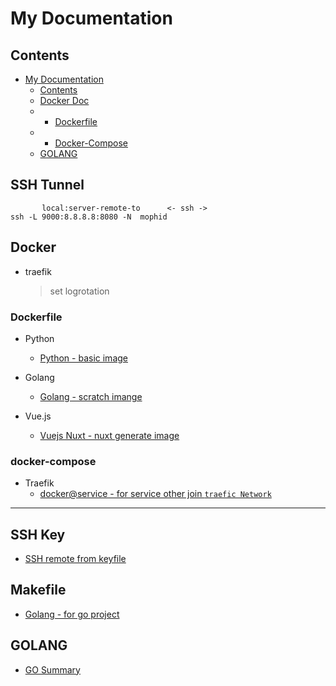 # My Documentation


## Contents
- [My Documentation](#My-Documentation) 
     - [Contents](#contents)
     - [Docker Doc](./docker)
     - - [Dockerfile](#dockerfile)
     - - [Docker-Compose](#docker-compose)
     - [GOLANG](#golang)

## SSH Tunnel
```shell
       local:server-remote-to      <- ssh ->
ssh -L 9000:8.8.8.8:8080 -N  mophid
```

## Docker
 - traefik
	 > set logrotation
	 > 
### Dockerfile 
- Python
    - [Python - basic image](./dockerfile/Dockerfile-python-basic)

- Golang
    - [Golang - scratch imange](./dockerfile/Dockerfile-golang-scratch)

- Vue.js
    - [Vuejs Nuxt - nuxt generate image](./dockerfile/Dockerfile-vuejs-nuxt)

### docker-compose
- Traefik
    - [docker@service - for service other join `traefic Network`](./docker-compose/docker-compose-for-tarfick.yml)
---

## SSH Key
- [SSH remote from keyfile](./ssh/README.MD)

## Makefile
- [Golang - for go project](./makefile/golang-makefile)

## GOLANG
- [GO Summary](./golang/summary.md)
